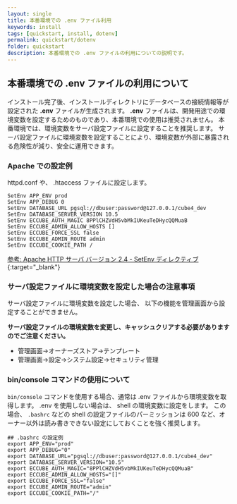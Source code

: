 ```yaml
---
layout: single
title: 本番環境での .env ファイル利用
keywords: install
tags: [quickstart, install, dotenv]
permalink: quickstart/dotenv
folder: quickstart
description: 本番環境での .env ファイルの利用についての説明です。
---
```


## 本番環境での .env ファイルの利用について

インストール完了後、インストールディレクトリにデータベースの接続情報等が設定された **.env** ファイルが生成されます。
**.env** ファイルは、開発用途での環境変数を設定するためのものであり、本番環境での使用は推奨されません。
本番環境では、環境変数をサーバ設定ファイルに設定することを推奨します。
サーバ設定ファイルに環境変数を設定することにより、環境変数が外部に暴露される危険性が減り、安全に運用できます。

### Apache での設定例

httpd.conf や、 .htaccess ファイルに設定します。

```
SetEnv APP_ENV prod
SetEnv APP_DEBUG 0
SetEnv DATABASE_URL pgsql://dbuser:password@127.0.0.1/cube4_dev
SetEnv DATABASE_SERVER_VERSION 10.5
SetEnv ECCUBE_AUTH_MAGIC 8PPlCHZVdH5vbMkIUKeuTeDHycQQMuaB
SetEnv ECCUBE_ADMIN_ALLOW_HOSTS []
SetEnv ECCUBE_FORCE_SSL false
SetEnv ECCUBE_ADMIN_ROUTE admin
SetEnv ECCUBE_COOKIE_PATH /
```

[参考: Apache HTTP サーバ バージョン 2.4 - SetEnv ディレクティブ](https://httpd.apache.org/docs/2.4/ja/mod/mod_env.html#setenv){:target="_blank"}

### サーバ設定ファイルに環境変数を設定した場合の注意事項

サーバ設定ファイルに環境変数を設定した場合、 以下の機能を管理画面から設定することができません。

**サーバ設定ファイルの環境変数を変更し、キャッシュクリアする必要がありますのでご注意ください。**

- 管理画面→オーナーズストア→テンプレート
- 管理画面→設定→システム設定→セキュリティ管理

### bin/console コマンドの使用について

`bin/console` コマンドを使用する場合、通常は .env ファイルから環境変数を取得します。
.env を使用しない場合は、 shell の環境変数に設定をします。
この場合、 `.bashrc` などの shell の設定ファイルのパーミッションは 600 など、オーナー以外は読み書きできない設定にしておくことを強く推奨します。

```
## .bashrc の設定例
export APP_ENV="prod"
export APP_DEBUG="0"
export DATABASE_URL="pgsql://dbuser:password@127.0.0.1/cube4_dev"
export DATABASE_SERVER_VERSION="10.5"
export ECCUBE_AUTH_MAGIC="8PPlCHZVdH5vbMkIUKeuTeDHycQQMuaB"
export ECCUBE_ADMIN_ALLOW_HOSTS="[]"
export ECCUBE_FORCE_SSL="false"
export ECCUBE_ADMIN_ROUTE="admin"
export ECCUBE_COOKIE_PATH="/"
```


